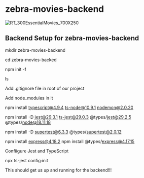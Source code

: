 # zebra-movies-backend

![RT_300EssentialMovies_700X250](https://github.com/Hitendra27/zebra-movies-backend/assets/73651340/c1c76862-af84-44ae-88d7-8dbd7efc24c1)


## Backend Setup for zebra-movies-backend
mkdir zebra-movies-backend

cd zebra-movies-backed

npm init -f

ls

Add .gitignore file in root of our project

Add node_modules in it

 npm install typescript@4.9.4 ts-node@10.9.1 nodemon@2.0.20

 npm install -D jest@29.3.1 ts-jest@29.0.3 @types/jest@29.2.5
    @types/node@18.11.18

npm install -D supertest@6.3.3 @‌types/supertest@2.0.12

npm install express@4.18.2
    npm install @types/express@4.17.15

Confiigure Jest and TypeScript

npx ts-jest config:init

This should get us up and running for the backend!!!
